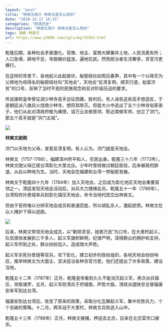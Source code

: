 ```yaml
---
layout: "post"
title: "林爽文简介 林爽文是怎么死的"
date: "2018-12-17 16:15"
categories: "明清历史"
description: "林爽文简介 林爽文是怎么死的"
tags: 清朝 林爽文
url: https://www.y5000.com/zgls/mq/33563.html
---
```






乾隆后期，各种社会矛盾激化。官僚、地主、富商大肆兼并土地，人民流离失所；人口急增，耕地不足，导致粮价猛涨，遍地饥民。然而统治者生活奢侈，贪官污吏横行。

在这样的背景下，各地起义此起彼伏，秘密结社如雨后春笋，其中有一个以拜天为父拜地为母得名的秘密结社叫“天地会”，天地会“反清复明，顺天行道，劫富济贫”的口号，反映了当时平民的民族观念和反对阶级压迫的要求。

传说康熙皇帝曾征调少林寺高手远征西藏，胜利后，有人诬告这些高手想造反，于是朝廷派八旗兵火烧南少林寺，想将其除灭。但是大火中逃出了五个少林寺俗家弟子，他们从此对清政府极为痛恨，请万云龙做首领、陈近南做军师，创立了洪门，那五个高手就是“洪门五祖”。

![](https://img.y5000.com/uploads/allimg/180925/14-1P92514304W42.jpg)

**林爽文剧照**

洪门以天地为父母，发誓反清复明。有人认为，洪门就是天地会。

林爽文（1757-1788），福建漳州府平和人，农民出身。乾隆三十八年（1773年），林爽文随父母迁居台湾彰化大里北庄。少年时曾经做过朝廷衙役，后来被政府辞退，从此以种地为生。当时，天地会在福建和台湾一带秘密发展。

林爽文于乾隆四十九年（1784年）加入天地会，之后成为彰化地区天地会重要首领之一。清廷发现天地会活动后，派兵大力搜捕会员。乾隆五十一年（1786年），台湾知府孙景燧率兵到彰化镇压天地会，命令当地村民交出林爽文。

但由于官府难以分辨天地会成员和普通百姓，所以胡乱杀人，激起民愤。林爽文在众人掩护下得以逃脱。

![](https://img.y5000.com/uploads/allimg/180925/14-1P925143100R2.jpg)

后来，林爽文带领天地会成员，以“剿除贪官，拯救万民”为口号，在大里杙起义。队伍很快发展到三千多人，起义军旗帜鲜明，纪律严明，深得群众的拥护和支持，起义军所到之处，群众纷纷加入，造成很大声势。

起义军杀死孙景燧等官兵，攻下彰化，建立初步的政权组织。各地天地会纷纷响应，推举林爽文为大盟主，坚决惩治各种贪官污吏。他们还提出了许多政策，建设当地。

乾隆五十二年（1787年）正月，乾隆皇帝看到久久不能消灭起义军，再次派兵镇压，攻取诸罗。五月，起义军败清兵于府城南，声势大振。清续派遣陕甘总督福康安率军到达台湾。

福康安到达台湾后，改变了原来的政策，采取分化瓦解起义军，集中优势兵力，个个击破的策略。十二月，两军战于大里杙，林爽文兵败逃入山中。

乾隆五十三年（1788年）正月，林爽文被捕，押送去北京，后来在北京菜市口被杀。

